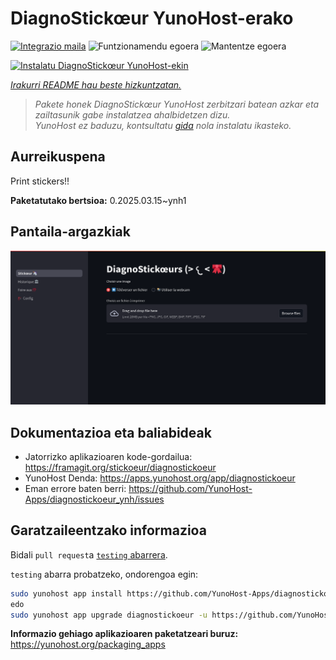 <!--
Ohart ongi: README hau automatikoki sortu da <https://github.com/YunoHost/apps/tree/master/tools/readme_generator>ri esker
EZ editatu eskuz.
-->

# DiagnoStickœur YunoHost-erako

[![Integrazio maila](https://apps.yunohost.org/badge/integration/diagnostickoeur)](https://ci-apps.yunohost.org/ci/apps/diagnostickoeur/)
![Funtzionamendu egoera](https://apps.yunohost.org/badge/state/diagnostickoeur)
![Mantentze egoera](https://apps.yunohost.org/badge/maintained/diagnostickoeur)

[![Instalatu DiagnoStickœur YunoHost-ekin](https://install-app.yunohost.org/install-with-yunohost.svg)](https://install-app.yunohost.org/?app=diagnostickoeur)

*[Irakurri README hau beste hizkuntzatan.](./ALL_README.md)*

> *Pakete honek DiagnoStickœur YunoHost zerbitzari batean azkar eta zailtasunik gabe instalatzea ahalbidetzen dizu.*  
> *YunoHost ez baduzu, kontsultatu [gida](https://yunohost.org/install) nola instalatu ikasteko.*

## Aurreikuspena

Print stickers!!


**Paketatutako bertsioa:** 0.2025.03.15~ynh1

## Pantaila-argazkiak

![DiagnoStickœur(r)en pantaila-argazkia](./doc/screenshots/screenshot.png)

## Dokumentazioa eta baliabideak

- Jatorrizko aplikazioaren kode-gordailua: <https://framagit.org/stickoeur/diagnostickoeur>
- YunoHost Denda: <https://apps.yunohost.org/app/diagnostickoeur>
- Eman errore baten berri: <https://github.com/YunoHost-Apps/diagnostickoeur_ynh/issues>

## Garatzaileentzako informazioa

Bidali `pull request`a [`testing` abarrera](https://github.com/YunoHost-Apps/diagnostickoeur_ynh/tree/testing).

`testing` abarra probatzeko, ondorengoa egin:

```bash
sudo yunohost app install https://github.com/YunoHost-Apps/diagnostickoeur_ynh/tree/testing --debug
edo
sudo yunohost app upgrade diagnostickoeur -u https://github.com/YunoHost-Apps/diagnostickoeur_ynh/tree/testing --debug
```

**Informazio gehiago aplikazioaren paketatzeari buruz:** <https://yunohost.org/packaging_apps>
